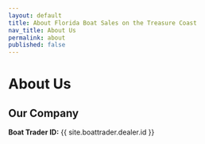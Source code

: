 ```yaml
---
layout: default
title: About Florida Boat Sales on the Treasure Coast
nav_title: About Us
permalink: about
published: false
---
```


# About Us

## Our Company



**Boat Trader ID:** {{ site.boattrader.dealer.id }}
